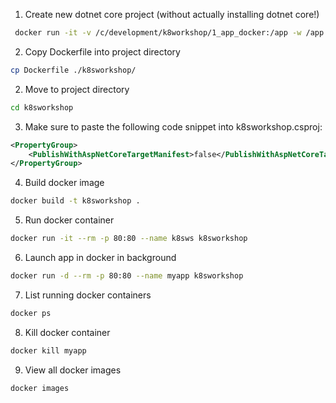 1. Create new dotnet core project (without actually installing dotnet core!)
```bash
 docker run -it -v /c/development/k8workshop/1_app_docker:/app -w /app microsoft/dotnet:2.0-sdk dotnet new empty -o k8sworkshop
```
2. Copy Dockerfile into project directory
```bash
cp Dockerfile ./k8sworkshop/
```
2. Move to project directory
```bash
cd k8sworkshop
```
3. Make sure to paste the following code snippet into k8sworkshop.csproj:
```xml
<PropertyGroup>
    <PublishWithAspNetCoreTargetManifest>false</PublishWithAspNetCoreTargetManifest>
</PropertyGroup>
```
4. Build docker image
```bash
docker build -t k8sworkshop .
```
5. Run docker container
```bash
docker run -it --rm -p 80:80 --name k8sws k8sworkshop
```
6. Launch app in docker in background
```bash
docker run -d --rm -p 80:80 --name myapp k8sworkshop
```
7. List running docker containers
```bash
docker ps
```
8. Kill docker container
```bash
docker kill myapp
```
9. View all docker images
```bash
docker images
```
